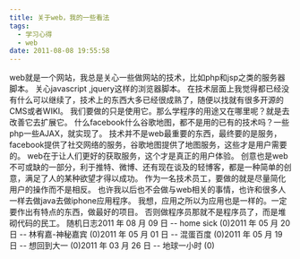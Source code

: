 ```yaml
---
title: 关于web，我的一些看法
tags:
  - 学习心得
  - web
date: 2011-08-08 19:55:58
---
```


web就是一个网站，我总是关心一些做网站的技术，比如php和jsp之类的服务器脚本。 关心javascript ,jquery这样的浏览器脚本。 在技术层面上我觉得都已经没有什么可以继续了，技术上的东西大多已经很成熟了，随便以找就有很多开源的CMS或者WIKI。 我们要做的只是使用它。那么学程序的用途又在哪里呢？就是去改善它去扩展它。 什么facebook什么谷歌地图，都不是用的已有的技术吗？一些php一些AJAX，就实现了。 技术并不是web最重要的东西，最终要的是服务，facebook提供了社交网络的服务，谷歌地图提供了地图服务，这些才是用户需要的。 web在于让人们更好的获取服务，这个才是真正的用户体验。 创意也是web不可或缺的一部分，利于推特、微博、还有现在谈及的轻博客，都是一种简单的创意，满足了人的某种欲望才得以成功。 作为一名技术员工，要做的就是尽量简化用户的操作而不是相反。 也许我以后也不会做与web相关的事情，也许和很多人一样去做java去做iphone应用程序。 我想，应用之所以为应用也是一样的。一定要作出有特点的东西，做最好的项目。 否则做程序员那就不是程序员了，而是堆砌代码的民工。 随机日志2011 年 08 月 09 日 -- home sick (0)2011 年 05 月 20 日 -- 林宥嘉-神秘嘉宾 (0)2011 年 05 月 01 日 -- 混蛋百度 (0)2011 年 05 月 19 日 -- 想回到大一 (0)2011 年 03 月 26 日 -- 地球一小时 (0)